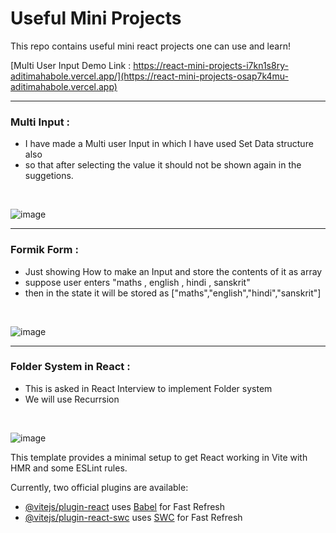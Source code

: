 
# Useful Mini Projects
This repo contains useful mini react projects one can use and learn!

[Multi User Input Demo Link : https://react-mini-projects-i7kn1s8ry-aditimahabole.vercel.app/](https://react-mini-projects-osap7k4mu-aditimahabole.vercel.app)
<hr>

### Multi Input :

+  I have made a Multi user Input in which I have used Set Data structure also
+  so that after selecting the value it should not be shown again in the suggetions.
  
<br>

![image](https://github.com/aditimahabole/react-mini-projects/assets/78752342/33f810a8-0eca-442d-91a5-3e2d6d06157a)

<hr>

### Formik Form :

+ Just showing How to make an Input and store the contents of it as array
+ suppose user enters "maths , english , hindi , sanskrit"
+ then in the state it will be stored as ["maths","english","hindi","sanskrit"]
<br>

![image](https://github.com/aditimahabole/react-mini-projects/assets/78752342/fa6b7026-e61c-4289-acd0-bd075a14d026)


<hr>


### Folder System in React :
+ This is asked in React Interview to implement Folder system
+ We will use Recurrsion 
<br>

![image](https://github.com/aditimahabole/react-mini-projects/assets/78752342/10a152d7-722b-4d58-b17b-2b686e7a1acc)




This template provides a minimal setup to get React working in Vite with HMR and some ESLint rules.

Currently, two official plugins are available:

- [@vitejs/plugin-react](https://github.com/vitejs/vite-plugin-react/blob/main/packages/plugin-react/README.md) uses [Babel](https://babeljs.io/) for Fast Refresh
- [@vitejs/plugin-react-swc](https://github.com/vitejs/vite-plugin-react-swc) uses [SWC](https://swc.rs/) for Fast Refresh
